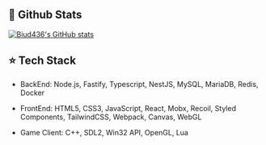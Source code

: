 ## 🧳 Github Stats

[![Biud436's GitHub stats](https://github-readme-stats.vercel.app/api?username=biud436&show_icons=true&locale=en&theme=dracula&count_private=true)](https://github.com/biud436/)

## ⭐️ Tech Stack

- BackEnd: Node.js, Fastify, Typescript, NestJS, MySQL, MariaDB, Redis, Docker

- FrontEnd: HTML5, CSS3, JavaScript, React, Mobx, Recoil, Styled Components, TailwindCSS, Webpack, Canvas, WebGL

- Game Client: C++, SDL2, Win32 API, OpenGL, Lua
